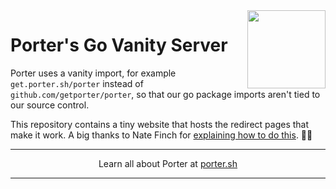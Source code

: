 <img align="right" src="/vanity/static/porter-notext.png" width="125px" />

# Porter's Go Vanity Server

Porter uses a vanity import, for example `get.porter.sh/porter` instead of `github.com/getporter/porter`, so that our go package imports aren't tied to our source control.

This repository contains a tiny website that hosts the redirect pages that make it work. A big thanks to Nate Finch for [explaining how to do this][blog]. 🙇‍♀️

[blog]: https://npf.io/2016/10/vanity-imports-with-hugo/

---

<p align="center">Learn all about Porter at <a href="https://porter.sh">porter.sh</a></p>

---
